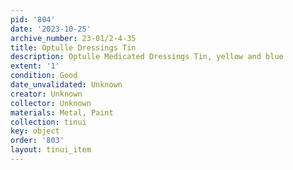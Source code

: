 ```yaml
---
pid: '804'
date: '2023-10-25'
archive_number: 23-01/2-4-35
title: Optulle Dressings Tin
description: Optulle Medicated Dressings Tin, yellow and blue
extent: '1'
condition: Good
date_unvalidated: Unknown
creator: Unknown
collector: Unknown
materials: Metal, Paint
collection: tinui
key: object
order: '803'
layout: tinui_item
---
```

